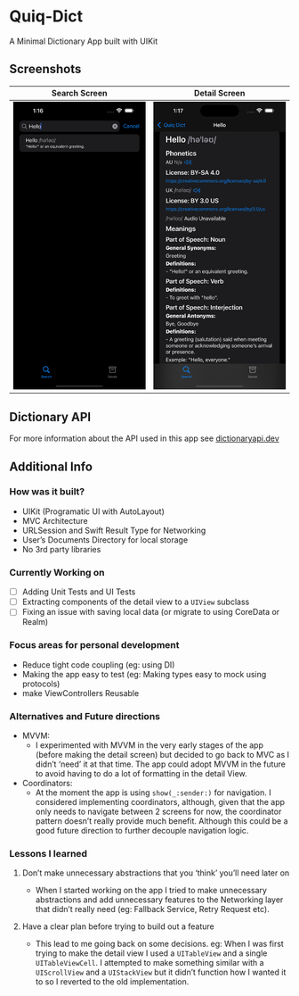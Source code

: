 # Quiq-Dict
A Minimal Dictionary App built with UIKit

## Screenshots
| Search Screen | Detail Screen |
| --- | --- |
| ![Search Screen](https://github.com/YSBoomOfficial/Quiq-Dict/blob/main/App%20Screenshots/SearchHello.png) | ![Detail Screen](https://github.com/YSBoomOfficial/Quiq-Dict/blob/main/App%20Screenshots/HelloDetail.png) |

## Dictionary API
For more information about the API used in this app see [dictionaryapi.dev](https://dictionaryapi.dev/)

## Additional Info
### How was it built?
- UIKit (Programatic UI with AutoLayout)
- MVC Architecture
- URLSession and Swift Result Type for Networking
- User’s Documents Directory for local storage
- No 3rd party libraries

### Currently Working on
- [ ] Adding Unit Tests and UI Tests
- [ ] Extracting components of the detail view to a `UIView` subclass
- [ ] Fixing an issue with saving local data (or migrate to using CoreData or Realm)

### Focus areas for personal development
- Reduce tight code coupling (eg: using DI)
- Making the app easy to test (eg: Making types easy to mock using protocols)
- make ViewControllers Reusable

### Alternatives and Future directions
- MVVM: 
	- I experimented with MVVM in the very early stages of the app (before making the detail screen) but decided to go back to MVC as I didn’t ‘need’ it at that time. The app could adopt MVVM in the future to avoid having to do a lot of formatting in the detail View.
- Coordinators:
	- At the moment the app is using `show(_:sender:)` for navigation. I considered implementing coordinators, although, given that the app only needs to navigate between 2 screens for now, the coordinator pattern doesn’t really provide much benefit. Although this could be a good future direction to further decouple navigation logic.

### Lessons I learned
1. Don’t make unnecessary abstractions that you ‘think’ you’ll need later on
	- When I started working on the app I tried to make unnecessary abstractions and add unnecessary features to the Networking layer that didn’t really need (eg: Fallback Service, Retry Request etc). 


2. Have a clear plan before trying to build out a feature 
	- This lead to me going back on some decisions. eg: When I was first trying to make the detail view I used a `UITableView` and a single `UITableViewCell`. I attempted to make something similar with a `UIScrollView` and a `UIStackView` but it didn’t function how I wanted it to so I reverted to the old implementation.
